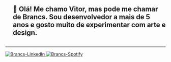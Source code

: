 <div id="user-content-toc">
  <ul>
    <summary>
      <h2 style="display: inline-block;">
        🌵 Olá! Me chamo Vitor, mas pode me chamar de Brancs. Sou desenvolvedor a mais de 5 anos e gosto muito de experimentar com arte e design.
      </h2>
    </summary>
  </ul>
</div>
<hr />
<div style="display: inline-block;">
  <a href="https://www.linkedin.com/in/vitor-brancali%C3%A3o-a98322151">
    <img alt="Brancs-LinkedIn" src="https://img.shields.io/badge/LinkedIn-0077B5?style=for-the-badge&logo=linkedin&logoColor=white" />
  </a>
  <a href="https://open.spotify.com/user/ecx00rnu8lj9zzi4xd5uwn6rv?si=3fe7c217a172411e">
    <img alt="Brancs-Spotify" src="https://img.shields.io/badge/Spotify-1ED760?&style=for-the-badge&logo=spotify&logoColor=white" />
  </a>
</div>
